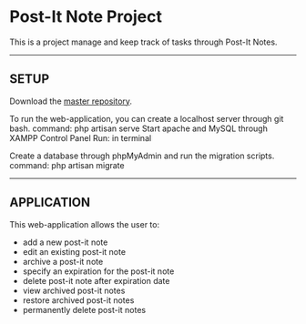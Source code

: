 # Post-It Note Project

This is a project manage and keep track of tasks through Post-It Notes.

-----
SETUP
-----

Download the [master repository](https://github.com/kvzary/post-it-notes/tree/master).

To run the web-application, you can create a localhost server through git bash. command: php artisan serve
Start apache and MySQL through XAMPP Control Panel
Run: <npm run dev> in terminal

Create a database through phpMyAdmin and run the migration scripts. command: php artisan migrate

-----------
APPLICATION
-----------

This web-application allows the user to:
* add a new post-it note
* edit an existing post-it note
* archive a post-it note
* specify an expiration for the post-it note
* delete post-it note after expiration date
* view archived post-it notes
* restore archived post-it notes
* permanently delete post-it notes
